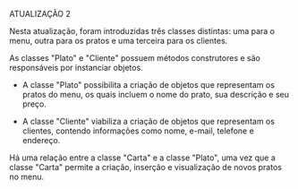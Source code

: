 ATUALIZAÇÃO 2  

Nesta atualização, foram introduzidas três classes distintas: uma para o menu, outra para os pratos e uma terceira para os clientes.  

As classes "Plato" e "Cliente" possuem métodos construtores e são responsáveis por instanciar objetos.  

- A classe "Plato" possibilita a criação de objetos que representam os pratos do menu, os quais incluem o nome do prato, sua descrição e seu preço.  

- A classe "Cliente" viabiliza a criação de objetos que representam os clientes, contendo informações como nome, e-mail, telefone e endereço.  

Há uma relação entre a classe "Carta" e a classe "Plato", uma vez que a classe "Carta" permite a criação, inserção e visualização de novos pratos no menu.
